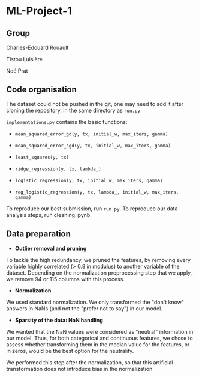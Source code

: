 # ML-Project-1

## Group

Charles-Edouard Rouault

Tistou Luisière

Noé Prat

## Code organisation

The dataset could not be pushed in the git, one may need to add it after cloning the repository, in the same directory as `run.py`

`implementations.py` contains the basic functions: 

- `mean_squared_error_gd(y, tx, initial_w, max_iters, gamma)`

- `mean_squared_error_sgd(y, tx, initial_w, max_iters, gamma)`

- `least_squares(y, tx)`

- `ridge_regression(y, tx, lambda_)`

- `logistic_regression(y, tx, initial_w, max_iters, gamma)`

- `reg_logistic_regression(y, tx, lambda_, initial_w, max_iters, gamma)`

To reproduce our best submission, run `run.py`.
To reproduce our data analysis steps, run cleaning.ipynb.

## Data preparation

- **Outlier removal and pruning**

To tackle the high redundancy, we pruned the features, by removing every variable highly correlated (> 0.8 in modulus) to another variable of the dataset. Depending on the normalization preprocessing step that we apply, we remove 94 or 115 columns with this process.

- **Normalization**

We used standard normalization. We only transformed the "don't know" answers in NaNs (and not the "prefer not to say") in our model.


- **Sparsity of the data: NaN handling**

We wanted that the NaN values were considered as "neutral" information in our model.
Thus, for both categorical and continuous features, we chose to assess whether transforming them in the median value for the features, or in zeros, would be the best option for the neutrality.

We performed this step after the normalization, so that this artificial transformation does not introduce bias in the normalization.

